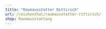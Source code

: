 ```yaml
---
title: "Raumausstatter Rittirsch"
url: /reichenthal/raumausstatter-rittirsch/
shop: Raumausstattung
---
```

